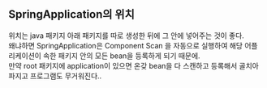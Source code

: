 ## SpringApplication의 위치 
위치는 java 패키지 아래 패키지를 따로 생성한 뒤에 그 안에 넣어주는 것이 좋다.            
왜냐하면 SpringApplication은 Component Scan 을 자동으로 실행하여 해당 어플리케이션이 속한 패키지 안의 모든 bean을 등록하게 되기 때문에.         
만약 root 패키지에 application이 있으면 온갖 bean을 다 스캔하고 등록해서 골치아파지고 프로그램도 무거워진다..           

